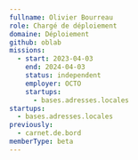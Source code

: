 ```yaml
---
fullname: Olivier Bourreau
role: Chargé de déploiement
domaine: Déploiement
github: oblab
missions:
  - start: 2023-04-03
    end: 2024-04-03
    status: independent
    employer: OCTO
    startups:
      - bases.adresses.locales
startups:
  - bases.adresses.locales
previously:
  - carnet.de.bord
memberType: beta
---
```


